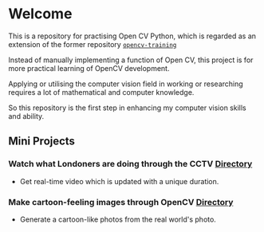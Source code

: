 # Welcome

This is a repository for practising Open CV Python,
which is regarded as an extension of the former repository [`opencv-training`](https://github.com/jundoopop/opencv-training)

Instead of manually implementing a function of Open CV,
this project is for more practical learning of OpenCV development.

Applying or utilising the computer vision field in working or researching requires a lot of mathematical and computer knowledge.

So this repository is the first step in enhancing my computer vision skills and ability.

## Mini Projects

### Watch what Londoners are doing through the CCTV [Directory](https://github.com/jundoopop/computer-vision-fundamentals/tree/main/get-cctv-live-from-rtsp)

- Get real-time video which is updated with a unique duration.

### Make cartoon-feeling images through OpenCV [Directory](https://github.com/jundoopop/computer-vision-fundamentals/tree/main/cartoonify-image)

- Generate a cartoon-like photos from the real world's photo.
